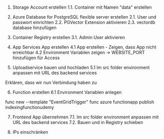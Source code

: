1. Storage Account erstellen
   1.1. Container mit Namen "data" erstellen

2. Azure Database for PostgreSQL flexible server erstellen
   2.1. User und passwort einrichten
   2.2. PGVector Extension aktivieren
   2.3. vectordb database hinzufügen

3. Container Registry erstellen
   3.1. Admin User aktivieren

4. App Services App erstellen
   4.1 App erstellen - Zeigen, dass App nicht erreichbar
   4.2 Environment Variablen zeigen -> WEBSITE_PORT hinzufügen für Access

5. Uploadservice bauen und hochladen
   5.1 Im src folder environment anpassen mit URL des backend services

Erklären, dass wir nun Verbindung haben zu

6. Function erstellen
   6.1 Environment Variablen anlegen

func new --template "EventGridTrigger"
func azure functionapp publish indexingfunctionudemy

7. Frontend App übernehmen
   7.1. Im src folder environment anpassen mit URL des backend services
   7.2. Bauen und in Registry schieben

8. IPs einschränken
